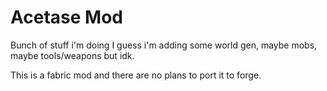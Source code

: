 # Acetase Mod
Bunch of stuff i'm doing
I guess i'm adding some world gen, maybe mobs, maybe tools/weapons but idk.

This is a fabric mod and there are no plans to port it to forge.
